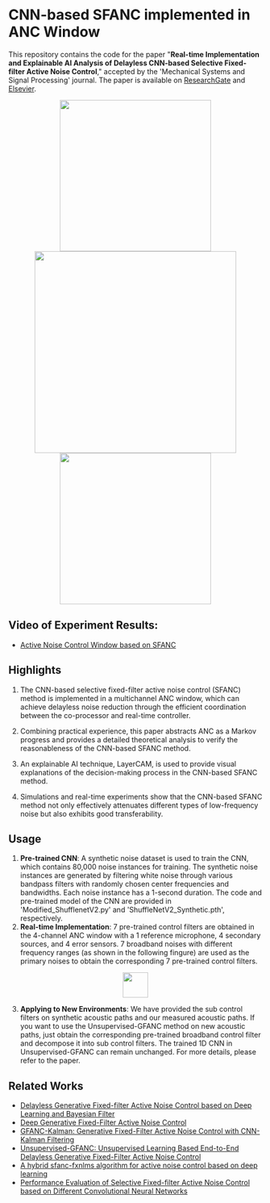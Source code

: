 # CNN-based SFANC implemented in ANC Window

This repository contains the code for the paper "**Real-time Implementation and Explainable AI Analysis of Delayless CNN-based Selective Fixed-filter Active Noise Control**," accepted by the 'Mechanical Systems and Signal Processing' journal. The paper is available on [ResearchGate](https://www.researchgate.net/publication/379371184_Real-time_implementation_and_explainable_AI_analysis_of_delayless_CNN-based_selective_fixed-filter_active_noise_control) and [Elsevier](https://www.sciencedirect.com/science/article/pii/S0888327024002620).

<p align="center">
  <img src="https://github.com/Luo-Zhengding/SFANC-Window/assets/95018034/de1f3812-74ac-4461-85b2-707b56064f07" height="300">
  <img src="https://github.com/Luo-Zhengding/SFANC-Window/assets/95018034/81b6b1db-a9e4-4e2d-afe0-6ed24d708182" height="400">
  <img src="https://github.com/Luo-Zhengding/SFANC-Window/assets/95018034/b2973645-06ec-405f-835b-ac17268f3873" height="300">
</p>

## Video of Experiment Results:
- [Active Noise Control Window based on SFANC](https://youtu.be/K1pWeNLMoDM)

## Highlights
1. The CNN-based selective fixed-filter active noise control (SFANC) method is implemented in a multichannel ANC window, which can achieve delayless noise reduction through the efficient coordination between the co-processor and real-time controller.

2. Combining practical experience, this paper abstracts ANC as a Markov progress and provides a detailed theoretical analysis to verify the reasonableness of the CNN-based SFANC method.

3. An explainable AI technique, LayerCAM, is used to provide visual explanations of the decision-making process in the CNN-based SFANC method.

4. Simulations and real-time experiments show that the CNN-based SFANC method not only effectively attenuates different types of low-frequency noise but also exhibits good transferability.

## Usage
1. **Pre-trained CNN**: A synthetic noise dataset is used to train the CNN, which contains 80,000 noise instances for training. The synthetic noise instances are generated by filtering white noise through various bandpass filters with randomly chosen center frequencies and bandwidths. Each noise instance has a 1-second duration. The code and pre-trained model of the CNN are provided in 'Modified_ShufflenetV2.py' and 'ShuffleNetV2_Synthetic.pth', respectively.
2. **Real-time Implementation**: 7 pre-trained control filters are obtained in the 4-channel ANC window with a 1 reference microphone, 4 secondary sources, and 4 error sensors. 7 broadband noises with different frequency ranges (as shown in the following fingure) are used as the primary noises to obtain the corresponding 7 pre-trained control filters.

<p align="center">
  <img src="https://github.com/Luo-Zhengding/SFANC-Window/assets/95018034/82d0625b-3335-408e-abd1-492fcf88583e" height="50">
</p>

3. **Applying to New Environments**: We have provided the sub control filters on synthetic acoustic paths and our measured acoustic paths. If you want to use the Unsupervised-GFANC method on new acoustic paths, just obtain the corresponding pre-trained broadband control filter and decompose it into sub control filters. The trained 1D CNN in Unsupervised-GFANC can remain unchanged. For more details, please refer to the paper.

## Related Works
- [Delayless Generative Fixed-filter Active Noise Control based on Deep Learning and Bayesian Filter](https://ieeexplore.ieee.org/document/10339836/)
- [Deep Generative Fixed-Filter Active Noise Control](https://arxiv.org/pdf/2303.05788)
- [GFANC-Kalman: Generative Fixed-Filter Active Noise Control with CNN-Kalman Filtering](https://ieeexplore.ieee.org/document/10323505)
- [Unsupervised-GFANC: Unsupervised Learning Based End-to-End Delayless Generative Fixed-Filter Active Noise Control](https://arxiv.org/pdf/2402.09460.pdf)
- [A hybrid sfanc-fxnlms algorithm for active noise control based on deep learning](https://arxiv.org/pdf/2208.08082)
- [Performance Evaluation of Selective Fixed-filter Active Noise Control based on Different Convolutional Neural Networks](https://arxiv.org/pdf/2208.08440)
